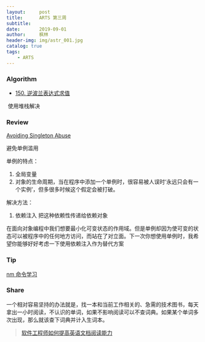 ```yaml
---
layout:     post
title:      ARTS 第三周
subtitle:   
date:       2019-09-01
author:     枫林
header-img: img/astr_001.jpg
catalog: true
tags:
    - ARTS
---
```


### Algorithm

- [150. 逆波兰表达式求值](https://leetcode-cn.com/problems/evaluate-reverse-polish-notation/)

​       使用堆栈解决

### Review

[Avoiding Singleton Abuse](https://www.objc.io/issues/13-architecture/singletons/)

避免单例滥用

单例的特点：

1. 全局变量
2. 对象的生命周期，当在程序中添加一个单例时，很容易被人误时‘永远只会有一个实例’，但多很多时候这个假定会被打破。

解决方法：

1.  依赖注入 把这种依赖性传递给依赖对象

在面向对象编程中我们想要最小化可变状态的作用域。但是单例却因为使可变的状态可以被程序中的任何地方访问，而站在了对立面。下一次你想使用单例时，我希望你能够好好考虑一下使用依赖注入作为替代方案

### Tip

[nm 命令学习](https://fenglin9102.github.io/2019/09/01/nm/)



### Share

一个相对容易坚持的办法就是，找一本和当前工作相关的、急需的技术图书，每天拿出一小时阅读，不认识的单词，如果不影响阅读可以不查词典。如果某个单词多次出现，那么就该查下词典并计入生词本。

> [软件工程师如何提高英语文档阅读能力](https://blog.csdn.net/itxiaohei323/article/details/7875993)